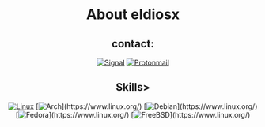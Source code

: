 <h1 align="center">About eldiosx</h1>

<div align="center">
<div>
<h2>contact:</h2>
 
[![Signal](https://img.shields.io/badge/Signal-%23039BE5.svg?&style=for-the-badge&logo=Signal&logoColor=white)](https://www.signal.org/)
[![Protonmail](https://img.shields.io/badge/ProtonMail-8B89CC?style=for-the-badge&logo=protonmail&logoColor=white)](https://mail.proton.me/)

</div>
<h2>Skills></h2>
 
[![Linux](https://img.shields.io/badge/Linux-FCC624?style=for-the-badge&logo=linux&logoColor=black)](https://www.linux.org/)
[![Arch]([https://img.shields.io/badge/Linux-FCC624?style=for-the-badge&logo=linux&logoColor=black](https://img.shields.io/badge/Arch_Linux-1793D1?style=for-the-badge&logo=arch-linux&logoColor=white))](https://www.linux.org/)
[![Debian]([https://img.shields.io/badge/Linux-FCC624?style=for-the-badge&logo=linux&logoColor=black](https://img.shields.io/badge/Debian-A81D33?style=for-the-badge&logo=debian&logoColor=white))](https://www.linux.org/)
[![Fedora]([https://img.shields.io/badge/Linux-FCC624?style=for-the-badge&logo=linux&logoColor=black](https://img.shields.io/badge/Fedora-294172?style=for-the-badge&logo=fedora&logoColor=white))](https://www.linux.org/)
[![FreeBSD]([[https://img.shields.io/badge/Linux-FCC624?style=for-the-badge&logo=linux&logoColor=black](https://img.shields.io/badge/Fedora-294172?style=for-the-badge&logo=fedora&logoColor=white](https://img.shields.io/badge/freebsd-AB2B28?style=for-the-badge&logo=freebsd&logoColor=white)))](https://www.linux.org/)

</div>
